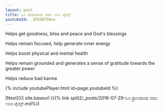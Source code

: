 ```yaml
---
layout: post
title: ಓಂ ಪಾವಾನಾಯೆ ನಮಃ ೧೦೮ ಟೈಮ್ಸ್
youtubeId: _3F0JEF58vo
---
```

 
 
Helps get goodness, bliss and peace and God's blessings
 
Helps remain focused, help generate inner energy 
 
Helps boost physical and mental health 
 
Helps remain grounded and generates a sense of gratitude towards the greater power 
 
Helps reduce bad karma
 
 
 
 


{% include youtubePlayer.html id=page.youtubeId %}
 
[Next]({{ site.baseurl }}{% link  split2/_posts/2016-07-29-ಓಂ ಪ್ರಾಣದಾಯ ನಮಃ ೧೦೮ ಟೈಮ್ಸ್.md%})
 
